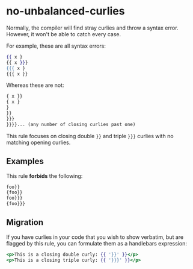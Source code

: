 # no-unbalanced-curlies

Normally, the compiler will find stray curlies and throw a syntax error. However, it won't be able to catch every case.

For example, these are all syntax errors:

```hbs
{{ x }
{{ x }}}
{{{ x }
{{{ x }}
```

Whereas these are not:

```hbs
{ x }}
{ x }
}
}}
}}}
}}}}... (any number of closing curlies past one)
```

This rule focuses on closing double `}}` and triple `}}}` curlies with no matching opening curlies.

## Examples

This rule **forbids** the following:

```hbs
foo}}
{foo}}
foo}}}
{foo}}}
```

## Migration

If you have curlies in your code that you wish to show verbatim, but are flagged by this rule, you can formulate them as a handlebars expression:

```hbs
<p>This is a closing double curly: {{ '}}' }}</p>
<p>This is a closing triple curly: {{ '}}}' }}</p>
```

